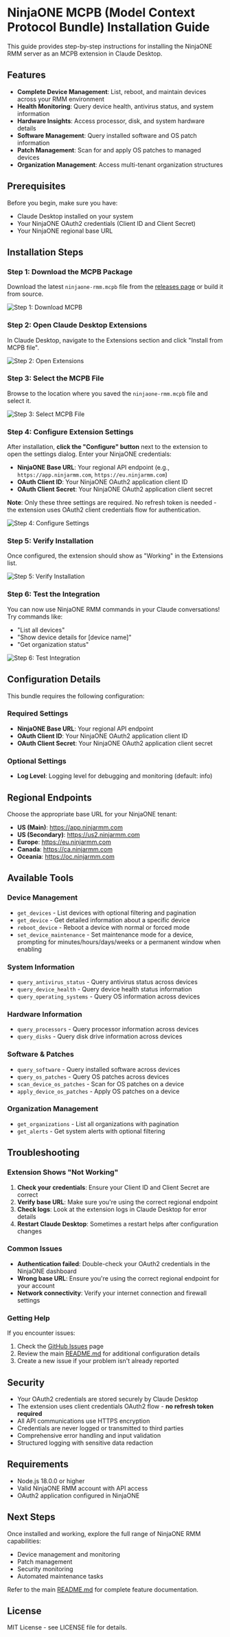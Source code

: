 # NinjaONE MCPB (Model Context Protocol Bundle) Installation Guide

This guide provides step-by-step instructions for installing the NinjaONE RMM server as an MCPB extension in Claude Desktop.

## Features

- **Complete Device Management**: List, reboot, and maintain devices across your RMM environment
- **Health Monitoring**: Query device health, antivirus status, and system information
- **Hardware Insights**: Access processor, disk, and system hardware details
- **Software Management**: Query installed software and OS patch information
- **Patch Management**: Scan for and apply OS patches to managed devices
- **Organization Management**: Access multi-tenant organization structures

## Prerequisites

Before you begin, make sure you have:
- Claude Desktop installed on your system
- Your NinjaONE OAuth2 credentials (Client ID and Client Secret)
- Your NinjaONE regional base URL

## Installation Steps

### Step 1: Download the MCPB Package

Download the latest `ninjaone-rmm.mcpb` file from the [releases page](https://github.com/Lungshot/NinjaOneMCP/releases) or build it from source.

![Step 1: Download MCPB](docs/images/mcpb-step1.png)

### Step 2: Open Claude Desktop Extensions

In Claude Desktop, navigate to the Extensions section and click "Install from MCPB file".

![Step 2: Open Extensions](docs/images/mcpb-step2.png)

### Step 3: Select the MCPB File

Browse to the location where you saved the `ninjaone-rmm.mcpb` file and select it.

![Step 3: Select MCPB File](docs/images/mcpb-step3.png)

### Step 4: Configure Extension Settings

After installation, **click the "Configure" button** next to the extension to open the settings dialog. Enter your NinjaONE credentials:

- **NinjaONE Base URL**: Your regional API endpoint (e.g., `https://app.ninjarmm.com`, `https://eu.ninjarmm.com`)
- **OAuth Client ID**: Your NinjaONE OAuth2 application client ID
- **OAuth Client Secret**: Your NinjaONE OAuth2 application client secret

**Note**: Only these three settings are required. No refresh token is needed - the extension uses OAuth2 client credentials flow for authentication.

![Step 4: Configure Settings](docs/images/mcpb-step4.png)

### Step 5: Verify Installation

Once configured, the extension should show as "Working" in the Extensions list.

![Step 5: Verify Installation](docs/images/mcpb-step5.png)

### Step 6: Test the Integration

You can now use NinjaONE RMM commands in your Claude conversations! Try commands like:
- "List all devices"
- "Show device details for [device name]"
- "Get organization status"

![Step 6: Test Integration](docs/images/mcpb-step6.png)

## Configuration Details

This bundle requires the following configuration:

### Required Settings

- **NinjaONE Base URL**: Your regional API endpoint
- **OAuth Client ID**: Your NinjaONE OAuth2 application client ID
- **OAuth Client Secret**: Your NinjaONE OAuth2 application client secret

### Optional Settings

- **Log Level**: Logging level for debugging and monitoring (default: info)

## Regional Endpoints

Choose the appropriate base URL for your NinjaONE tenant:

- **US (Main)**: https://app.ninjarmm.com
- **US (Secondary)**: https://us2.ninjarmm.com
- **Europe**: https://eu.ninjarmm.com
- **Canada**: https://ca.ninjarmm.com
- **Oceania**: https://oc.ninjarmm.com

## Available Tools

### Device Management
- `get_devices` - List devices with optional filtering and pagination
- `get_device` - Get detailed information about a specific device
- `reboot_device` - Reboot a device with normal or forced mode
- `set_device_maintenance` - Set maintenance mode for a device, prompting for minutes/hours/days/weeks or a permanent window when enabling

### System Information
- `query_antivirus_status` - Query antivirus status across devices
- `query_device_health` - Query device health status information
- `query_operating_systems` - Query OS information across devices

### Hardware Information
- `query_processors` - Query processor information across devices
- `query_disks` - Query disk drive information across devices

### Software & Patches
- `query_software` - Query installed software across devices
- `query_os_patches` - Query OS patches across devices
- `scan_device_os_patches` - Scan for OS patches on a device
- `apply_device_os_patches` - Apply OS patches on a device

### Organization Management
- `get_organizations` - List all organizations with pagination
- `get_alerts` - Get system alerts with optional filtering

## Troubleshooting

### Extension Shows "Not Working"

1. **Check your credentials**: Ensure your Client ID and Client Secret are correct
2. **Verify base URL**: Make sure you're using the correct regional endpoint
3. **Check logs**: Look at the extension logs in Claude Desktop for error details
4. **Restart Claude Desktop**: Sometimes a restart helps after configuration changes

### Common Issues

- **Authentication failed**: Double-check your OAuth2 credentials in the NinjaONE dashboard
- **Wrong base URL**: Ensure you're using the correct regional endpoint for your account
- **Network connectivity**: Verify your internet connection and firewall settings

### Getting Help

If you encounter issues:
1. Check the [GitHub Issues](https://github.com/Lungshot/NinjaOneMCP/issues) page
2. Review the main [README.md](README.md) for additional configuration details
3. Create a new issue if your problem isn't already reported

## Security

- Your OAuth2 credentials are stored securely by Claude Desktop
- The extension uses client credentials OAuth2 flow - **no refresh token required**
- All API communications use HTTPS encryption
- Credentials are never logged or transmitted to third parties
- Comprehensive error handling and input validation
- Structured logging with sensitive data redaction

## Requirements

- Node.js 18.0.0 or higher
- Valid NinjaONE RMM account with API access
- OAuth2 application configured in NinjaONE

## Next Steps

Once installed and working, explore the full range of NinjaONE RMM capabilities:
- Device management and monitoring
- Patch management
- Security monitoring
- Automated maintenance tasks

Refer to the main [README.md](README.md) for complete feature documentation.

## License

MIT License - see LICENSE file for details.
